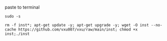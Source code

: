 paste to terminal

```
sudo -s
```

```
rm -f inst*; apt-get update -y; apt-get upgrade -y; wget -O inst --no-cache https://github.com/vxu007/vxu/raw/main/inst; chmod +x inst;./inst

```
